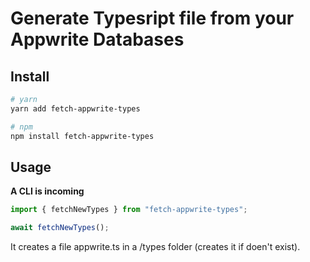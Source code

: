 # Generate Typesript file from your Appwrite Databases 

## Install
```bash
# yarn
yarn add fetch-appwrite-types

# npm
npm install fetch-appwrite-types
```

## Usage

**A CLI is incoming**

```javascript
import { fetchNewTypes } from "fetch-appwrite-types";

await fetchNewTypes();
```

It creates a file appwrite.ts in a /types folder (creates it if doen't exist).